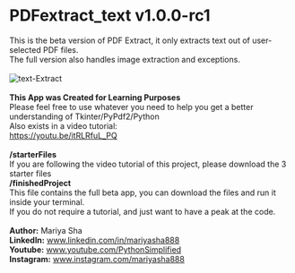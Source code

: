 # PDFextract_text v1.0.0-rc1

This is the beta version of PDF Extract, it only extracts text out of user-selected PDF files.
<br>
The full version also handles image extraction and exceptions.
<br>
<br>
![text-Extract](https://user-images.githubusercontent.com/32107652/100146136-497a2300-2e4e-11eb-999c-36c03ab0ecfb.jpg)
<br>
<br>
<b>This App was Created for Learning Purposes</b>
<br>
Please feel free to use whatever you need to help you get a better understanding of Tkinter/PyPdf2/Python
<br>
Also exists in a video tutorial:
<br>
https://youtu.be/itRLRfuL_PQ
<br>
<br>
<b>/starterFiles</b>
<br>
If you are following the video tutorial of this project, please download the 3 starter files
<br>
<b>/finishedProject</b>
<br>
This file contains the full beta app, you can download the files and run it inside your terminal.
<br>
If you do not require a tutorial, and just want to have a peak at the code.
<br>
<br>
<b>Author:</b> Mariya Sha
<br>
<b>LinkedIn:</b> www.linkedin.com/in/mariyasha888
<br>
<b>Youtube:</b> www.youtube.com/PythonSimplified
<br>
<b>Instagram:</b> www.instagram.com/mariyasha888
